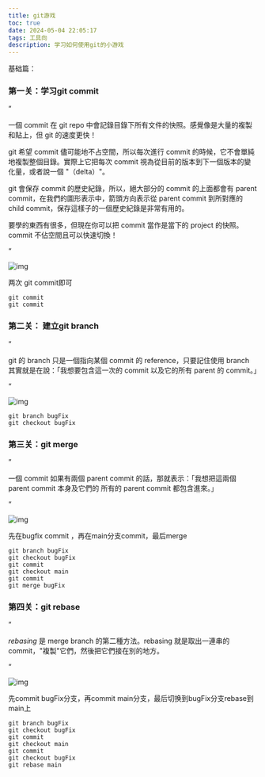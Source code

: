 ```yaml
---
title: git游戏
toc: true
date: 2024-05-04 22:05:17
tags: 工具向
description: 学习如何使用git的小游戏
---
```

基础篇：

### 第一关：学习git commit

”

一個 commit 在 git repo 中會記錄目錄下所有文件的快照。感覺像是大量的複製和貼上，但 git 的速度更快！

git 希望 commit 儘可能地不占空間，所以每次進行 commit 的時候，它不會單純地複製整個目錄。實際上它把每次 commit 視為從目前的版本到下一個版本的變化量，或者說一個 "（delta）"。

git 會保存 commit 的歷史紀錄，所以，絕大部分的 commit 的上面都會有 parent commit，在我們的圖形表示中，箭頭方向表示從 parent commit 到所對應的 child commit，保存這樣子的一個歷史紀錄是非常有用的。

要學的東西有很多，但現在你可以把 commit 當作是當下的 project 的快照。commit 不佔空間且可以快速切換！

“

![img](/img/QQ截图20240504220402.png)

两次 git commit即可

```
git commit
git commit
```

### 第二关： 建立git branch

”

git 的 branch 只是一個指向某個 commit 的 reference，只要記住使用 branch 其實就是在說：「我想要包含這一次的 commit 以及它的所有 parent 的 commit。」

“

![img](/img/QQ截图20240504221304.png)

```
git branch bugFix
git checkout bugFix
```

### 第三关：git merge

”

一個 commit 如果有兩個 parent commit 的話，那就表示：「我想把這兩個 parent commit 本身及它們的 所有的 parent commit 都包含進來。」

“

![img](/img/QQ截图20240504222044.png)

先在bugfix commit ，再在main分支commit，最后merge

```
git branch bugFix
git checkout bugFix
git commit
git checkout main
git commit
git merge bugFix
```

### 第四关：git rebase

”

*rebasing* 是 merge branch 的第二種方法。rebasing 就是取出一連串的 commit，"複製"它們，然後把它們接在別的地方。

“

![img](/img/QQ截图20240504223932.png)

先commit bugFix分支，再commit main分支，最后切换到bugFix分支rebase到main上

```
git branch bugFix
git checkout bugFix
git commit
git checkout main
git commit
git checkout bugFix
git rebase main
```
